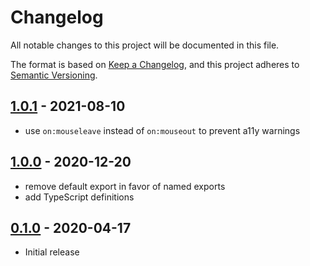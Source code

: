 # Changelog

All notable changes to this project will be documented in this file.

The format is based on [Keep a Changelog](https://keepachangelog.com/en/1.0.0/),
and this project adheres to [Semantic Versioning](https://semver.org/spec/v2.0.0.html).

## [1.0.1](https://github.com/metonym/svelte-accessible-table/releases/tag/v1.0.1) - 2021-08-10

- use `on:mouseleave` instead of `on:mouseout` to prevent a11y warnings

## [1.0.0](https://github.com/metonym/svelte-accessible-table/releases/tag/v1.0.0) - 2020-12-20

- remove default export in favor of named exports
- add TypeScript definitions

## [0.1.0](https://github.com/metonym/svelte-accessible-table/releases/tag/v0.1.0) - 2020-04-17

- Initial release
